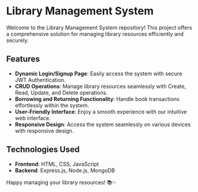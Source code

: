 # Library Management System

Welcome to the Library Management System repository! This project offers a comprehensive solution for managing library resources efficiently and securely.

## Features

- **Dynamic Login/Signup Page**: Easily access the system with secure JWT Authentication.
- **CRUD Operations**: Manage library resources seamlessly with Create, Read, Update, and Delete operations.
- **Borrowing and Returning Functionality**: Handle book transactions effortlessly within the system.
- **User-Friendly Interface**: Enjoy a smooth experience with our intuitive web interface.
- **Responsive Design**: Access the system seamlessly on various devices with responsive design.

## Technologies Used

- **Frontend**: HTML, CSS, JavaScript
- **Backend**: Express.js, Node.js, MongoDB

Happy managing your library resources! 📚✨
